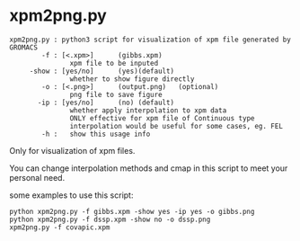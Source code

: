 # xpm2png.py

```
xpm2png.py : python3 script for visualization of xpm file generated by GROMACS
        -f : [<.xpm>]      (gibbs.xpm)
               xpm file to be inputed
     -show : [yes/no]      (yes)(default)
               whether to show figure directly
        -o : [<.png>]      (output.png)   (optional)
               png file to save figure
       -ip : [yes/no]      (no) (default)
               whether apply interpolation to xpm data
               ONLY effective for xpm file of Continuous type
               interpolation would be useful for some cases, eg. FEL
        -h :   show this usage info
```

Only for visualization of xpm files. 

You can change interpolation methods and cmap in this script to meet your personal need.

some examples to use this script:

```bash/cmd
python xpm2png.py -f gibbs.xpm -show yes -ip yes -o gibbs.png
python xpm2png.py -f dssp.xpm -show no -o dssp.png
xpm2png.py -f covapic.xpm 
```


